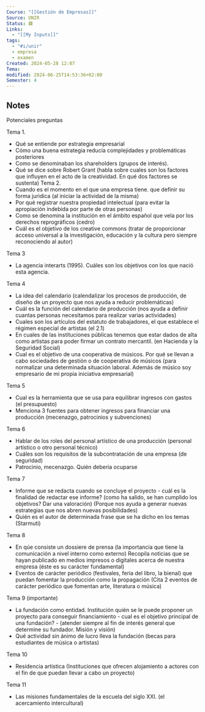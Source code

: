 ```yaml
---
Course: "[[Gestión de Empresas]]"
Source: UNIR
Status: 🟥
Links:
  - "[[My Inputs]]"
tags:
  - "#i/unir"
  - empresa
  - examen
Created: 2024-05-28 12:07
Tema: 
modified: 2024-06-25T14:53:36+02:00
Semester: 4
---
```


## Notes

Potenciales preguntas

Tema 1. 
- Qué se entiende por estrategia empresarial
- Cómo una buena estrategia reducía complejidades y problemáticas posteriores
- Como se denominaban los shareholders (grupos de interés).
- Qué se dice sobre Robert Grant (habla sobre cuales son los factores que influyen en el acto de la creatividad. En qué dos factores se sustenta)
Tema 2. 
- Cuando es el momento en el que una empresa tiene. que definir su forma juridica (al iniciar la actividad de la misma)
 - Por qué registrar nuestra propiedad intelectual (para evitar la apropiación indebida por parte de otras personas)
 - Como se denomina la institución en el ámbito español  que vela por los derechos reprográficos (cedro)
 - Cuál es el objetivo de los creative commons (tratar de proporcionar acceso universal a la investigación, educación y la cultura pero siempre reconociendo al autor)

Tema 3
- La agencia interarts (1995). Cuáles son los objetivos con los que nació esta agencia.

Tema 4
- La idea del calendario (calendalizar los procesos de producción, de diseño de un proyecto que nos ayuda a reducir problemáticas)
- Cuál es la función del calendario de producción (nos ayuda a definir cuantas personas necesitamos para realizar varias actividades)
- Cuales son los artículos del estatuto de trabajadores, el que establece el régimen especial de artistas (el 2.1)
- En cuales de las instituciones públicas tenemos que estar dados de alta como artistas para poder firmar un contrato mercantil. (en Hacienda y la Seguridad Social)
- Cual es el objetivo de una cooperativa de músicos. Por qué se llevan a cabo sociedades de gestión o de cooperativa de músicos (para normalizar una determinada situación laboral. Además de músico soy empresario de mi propia iniciativa empresarial)

Tema 5
- Cual es la herramienta que se usa para equilibrar ingresos con gastos (el presupuesto)
- Menciona 3 fuentes para obtener ingresos para financiar una producción (mecenazgo, patrocinios y subvenciones)

Tema 6
- Hablar de los roles del personal artístico de una producción (personal artístico o otro personal técnico)
- Cuáles son los requisitos de la subcontratación de una empresa (de seguridad)
- Patrocinio, mecenazgo. Quién debería ocuparse 
  
Tema 7
- Informe que se redacta cuando se concluye el proyecto - cuál es la finalidad de redactar ese informe? (como ha salido, se han cumplido los objetivos? Dar una valoración) (Porque nos ayuda a generar nuevas estrategias que nos abren nuevas posibilidades) 
- Quién es el autor de determinada frase que se ha dicho en los temas (Starmuti)
  
Tema 8
- En qúe consiste un dossiere de prensa (la importancia que tiene la comunicación a nivel interno como externo) Recopila noticias que se hayan publicado en medios impresos o digitales acerca de nuestra empresa (éste es su carácter fundamental)
- Eventos de carácter periódico (festivales, feria del libro, la bienal) que puedan fomentar la producción como la propagación  (Cita 2 eventos de carácter periódico que fomentan arte, literatura o música)

Tema 9 (importante)
- La fundación como entidad. Institución quién se le puede proponer un proyecto para conseguir financiamiento - cual es el objetivo principal de una fundación? - (atender siempre al fin de interés general que determine su fundador. Misión y visión)
- Qué actividad sin ánimo de lucro lleva la fundación (becas para estudiantes de música o artistas)
  
Tema 10
- Residencia artística (Instituciones que ofrecen alojamiento a actores con el fin de que puedan llevar a cabo un proyecto) 

Tema 11
- Las misiones fundamentales de la escuela del siglo XXI. (el acercamiento intercultural)
  
